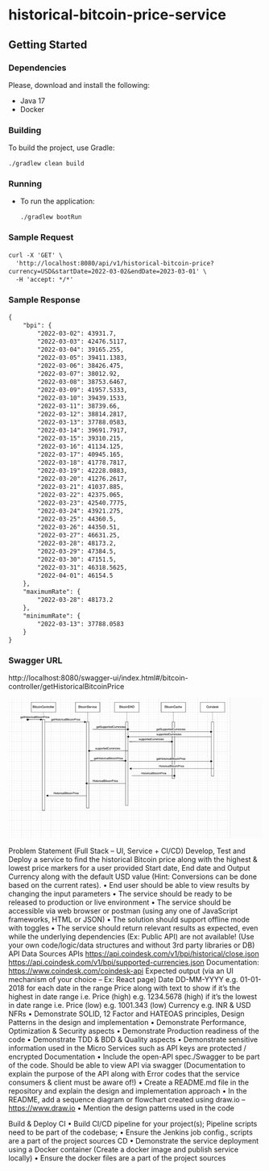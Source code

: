 # historical-bitcoin-price-service

## Getting Started

### Dependencies

Please, download and install the following:

* Java 17
* Docker

### Building

To build the project, use Gradle:

```shell
./gradlew clean build
```
### Running

- To run the application:

    ```shell
    ./gradlew bootRun
    ```

### Sample Request

```
curl -X 'GET' \
  'http://localhost:8080/api/v1/historical-bitcoin-price?currency=USD&startDate=2022-03-02&endDate=2023-03-01' \
  -H 'accept: */*'
```

### Sample Response

```
{
    "bpi": {
        "2022-03-02": 43931.7,
        "2022-03-03": 42476.5117,
        "2022-03-04": 39165.255,
        "2022-03-05": 39411.1383,
        "2022-03-06": 38426.475,
        "2022-03-07": 38012.92,
        "2022-03-08": 38753.6467,
        "2022-03-09": 41957.5333,
        "2022-03-10": 39439.1533,
        "2022-03-11": 38739.66,
        "2022-03-12": 38814.2817,
        "2022-03-13": 37788.0583,
        "2022-03-14": 39691.7917,
        "2022-03-15": 39310.215,
        "2022-03-16": 41134.125,
        "2022-03-17": 40945.165,
        "2022-03-18": 41778.7817,
        "2022-03-19": 42228.0883,
        "2022-03-20": 41276.2617,
        "2022-03-21": 41037.885,
        "2022-03-22": 42375.065,
        "2022-03-23": 42540.7775,
        "2022-03-24": 43921.275,
        "2022-03-25": 44360.5,
        "2022-03-26": 44350.51,
        "2022-03-27": 46631.25,
        "2022-03-28": 48173.2,
        "2022-03-29": 47384.5,
        "2022-03-30": 47151.5,
        "2022-03-31": 46318.5625,
        "2022-04-01": 46154.5
    },
    "maximumRate": {
        "2022-03-28": 48173.2
    },
    "minimumRate": {
        "2022-03-13": 37788.0583
    }
}
```

### Swagger URL
http://localhost:8080/swagger-ui/index.html#/bitcoin-controller/getHistoricalBitcoinPrice


![img.png](img.png)


Problem Statement (Full Stack – UI, Service + CI/CD)
Develop, Test and Deploy a service to find the historical Bitcoin price along with the
highest &amp; lowest price markers for a user provided Start date, End date and Output
Currency along with the default USD value (Hint: Conversions can be done based on
the current rates).
• End user should be able to view results by changing the input parameters
• The service should be ready to be released to production or live environment
• The service should be accessible via web browser or postman (using any one of
JavaScript frameworks, HTML or JSON)
• The solution should support offline mode with toggles
• The service should return relevant results as expected, even while the underlying
dependencies (Ex: Public API) are not available!
(Use your own code/logic/data structures and without 3rd party libraries or DB)
API Data Sources
APIs
https://api.coindesk.com/v1/bpi/historical/close.json
https://api.coindesk.com/v1/bpi/supported-currencies.json
Documentation: https://www.coindesk.com/coindesk-api
Expected output
(via an UI mechanism of your choice – Ex: React page)
Date DD-MM-YYYY e.g. 01-01-2018 for each date in the range
Price along with text to show
if it’s the highest in date range i.e. Price (high) e.g. 1234.5678 (high)
if it’s the lowest in date range i.e. Price (low) e.g. 1001.343 (low)
Currency e.g. INR &amp; USD
NFRs
• Demonstrate SOLID, 12 Factor and HATEOAS principles, Design Patterns in the
design and implementation
• Demonstrate Performance, Optimization &amp; Security aspects
• Demonstrate Production readiness of the code
• Demonstrate TDD &amp; BDD &amp; Quality aspects
• Demonstrate sensitive information used in the Micro Services such as API keys are
protected / encrypted
Documentation
• Include the open-API spec./Swagger to be part of the code. Should be able to view
API via swagger (Documentation to explain the purpose of the API along with Error
codes that the service consumers &amp; client must be aware of!)
• Create a README.md file in the repository and explain the design and
implementation approach
• In the README, add a sequence diagram or flowchart created using draw.io –
https://www.draw.io
• Mention the design patterns used in the code

Build &amp; Deploy
CI
• Build CI/CD pipeline for your project(s); Pipeline scripts need to be part of the
codebase;
• Ensure the Jenkins job config., scripts are a part of the project sources
CD
• Demonstrate the service deployment using a Docker container (Create a docker
image and publish service locally)
• Ensure the docker files are a part of the project sources